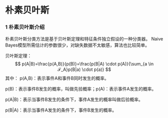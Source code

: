 # 朴素贝叶斯

### 1 朴素贝叶斯介绍

朴素贝叶斯分类方法是基于贝叶斯定理和特征条件独立假设的一种分类器。
Naive Bayes模型所需估计的参数很少，对缺失数据不太敏感，算法也比较简单。

贝叶斯定理： 
$$
p(A|B)=\frac{p(A,B)}{p(B)}=\frac{p(B|A) \cdot p(A)}{\sum_{a \in ℱ_A}p(B|a) \cdot p(a)}
$$
其中：
p(A,B)：表示事件A和事件B同时发生的概率。

p(B)：表示事件B发生的概率，叫做先验概率；p(A)：表示事件A发生的概率。

p(A|B)：表示当事件B发生的条件下，事件A发生的概率叫做后验概率。

p(B|A)：表示当事件A发生的条件下，事件B发生的概率。
